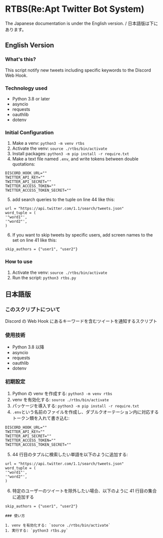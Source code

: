 # RTBS(Re:Apt Twitter Bot System)

The Japanese documentation is under the English version. / 日本語版は下にあります。

## English Version

### What's this?

This script notify new tweets including specific keywords to the Discord Web Hook.

### Technology used

- Python 3.8 or later
- asyncio
- requests
- oauthlib
- dotenv

### Initial Configuration

1. Make a venv: `python3 -m venv rtbs`
1. Activate the venv: `source ./rtbs/bin/activate`
1. Install packages: `python3 -m pip install -r require.txt`
1. Make a text file named `.env`, and write tokens between double quotations:

```python:
DISCORD_HOOK_URL=""
TWITTER_API_KEY=""
TWITTER_API_SECRET=""
TWITTER_ACCESS_TOKEN=""
TWITTER_ACCESS_TOKEN_SECRET=""
```

5. add search queries to the tuple on line 44 like this:

```
url = "https://api.twitter.com/1.1/search/tweets.json"
word_tuple = (
'"word1"',
'"word2"',
)
```

6. If you want to skip tweets by specific users, add screen names to the set on line 41 like this:

```
skip_authors = {"user1", "user2"}
```

### How to use

1. Activate the venv: `source ./rtbs/bin/activate`
1. Run the script: `python3 rtbs.py`

## 日本語版

### このスクリプトについて

Discord の Web Hook にあるキーワードを含むツイートを通知するスクリプト

### 使用技術

- Python 3.8 以降
- asyncio
- requests
- oauthlib
- dotenv

### 初期設定

1. Python の venv を作成する: `python3 -m venv rtbs`
1. venv を有効化する: `source ./rtbs/bin/activate`
1. パッケージを導入する: `python3 -m pip install -r require.txt`
1. `.env`という名前のファイルを作成し、ダブルクオーテーション内に対応するトークン類を入れて書き込む:

```python:
DISCORD_HOOK_URL=""
TWITTER_API_KEY=""
TWITTER_API_SECRET=""
TWITTER_ACCESS_TOKEN=""
TWITTER_ACCESS_TOKEN_SECRET=""
```

5. 44 行目のタプルに検索したい単語を以下のように追加する:

```
url = "https://api.twitter.com/1.1/search/tweets.json"
word_tuple = (
'"word1"',
'"word2"',
)
```

6. 特定のユーザーのツイートを除外したい場合、以下のように 41 行目の集合に追加する

```
skip_authors = {"user1", "user2"}
```

```
### 使い方

1. venv を有効化する: `source ./rtbs/bin/activate`
1. 実行する: `python3 rtbs.py`
```
